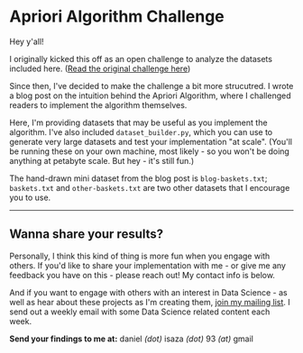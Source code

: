# Apriori Algorithm Challenge
Hey y'all!

I originally kicked this off as an open challenge to analyze the datasets included here. ([Read the original challenge here](https://medium.com/weekly-data-science/retail-analysis-challenge-bcd2d1ca1e82))

Since then, I've decided to make the challenge a bit more strucutred. I wrote a blog post on the intuition behind the Apriori Algorithm, where I challenged readers to implement the algorithm themselves.

Here, I'm providing datasets that may be useful as you implement the algorithm. I've also included `dataset_builder.py`, which you can use to generate very large datasets and test your implementation "at scale". (You'll be running these on your own machine, most likely - so you won't be doing anything at petabyte scale. But hey - it's still fun.)

The hand-drawn mini dataset from the blog post is `blog-baskets.txt`; `baskets.txt` and `other-baskets.txt` are two other datasets that I encourage you to use.

------

## Wanna share your results?
Personally, I think this kind of thing is more fun when you engage with others. If you'd like to share your implementation with me - or give me any feedback you have on this - please reach out! My contact info is below.

And if you want to engage with others with an interest in Data Science - as well as hear about these projects as I'm creating them, [join my mailing list](http://eepurl.com/dxKiQ9). I send out a weekly email with some Data Science related content each week. 

**Send your findings to me at:**
daniel *(dot)* isaza *(dot)* 93 *(at)* gmail
